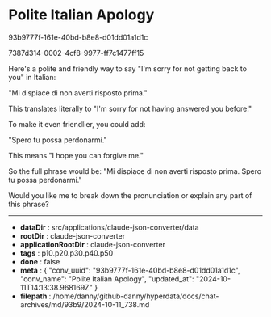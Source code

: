 # Polite Italian Apology

93b9777f-161e-40bd-b8e8-d01dd01a1d1c

7387d314-0002-4cf8-9977-ff7c1477ff15

 Here's a polite and friendly way to say "I'm sorry for not getting back to you" in Italian:

"Mi dispiace di non averti risposto prima."

This translates literally to "I'm sorry for not having answered you before."

To make it even friendlier, you could add:

"Spero tu possa perdonarmi."

This means "I hope you can forgive me."

So the full phrase would be:
"Mi dispiace di non averti risposto prima. Spero tu possa perdonarmi."

Would you like me to break down the pronunciation or explain any part of this phrase?

---

* **dataDir** : src/applications/claude-json-converter/data
* **rootDir** : claude-json-converter
* **applicationRootDir** : claude-json-converter
* **tags** : p10.p20.p30.p40.p50
* **done** : false
* **meta** : {
  "conv_uuid": "93b9777f-161e-40bd-b8e8-d01dd01a1d1c",
  "conv_name": "Polite Italian Apology",
  "updated_at": "2024-10-11T14:13:38.968169Z"
}
* **filepath** : /home/danny/github-danny/hyperdata/docs/chat-archives/md/93b9/2024-10-11_738.md